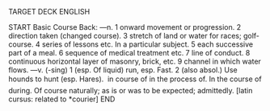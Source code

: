 TARGET DECK
ENGLISH

START
Basic
Course
Back: —n. 1 onward movement or progression. 2 direction taken (changed course). 3 stretch of land or water for races; golf-course. 4 series of lessons etc. In a particular subject. 5 each successive part of a meal. 6 sequence of medical treatment etc. 7 line of conduct. 8 continuous horizontal layer of masonry, brick, etc. 9 channel in which water flows. —v. (-sing) 1 (esp. Of liquid) run, esp. Fast. 2 (also absol.) Use hounds to hunt (esp. Hares).  in course of in the process of. In the course of during. Of course naturally; as is or was to be expected; admittedly. [latin cursus: related to *courier]
END
